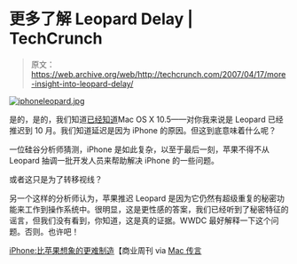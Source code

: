 # 更多了解 Leopard Delay | TechCrunch

> 原文：<https://web.archive.org/web/http://techcrunch.com/2007/04/17/more-insight-into-leopard-delay/>

[![iphoneleopard.jpg](img/e103514a6f0427f854a91930b69e14ca.png)](https://web.archive.org/web/20150425170808/http://old.crunchgear.com/wp-content/uploads/iphoneleopard.jpg "iphoneleopard.jpg")

是的，是的，我们知道[已经知道](https://web.archive.org/web/20150425170808/http://crunchgear.com/2007/04/14/leopard-gets-its-spots-in-october/)Mac OS X 10.5——对你我来说是 Leopard 已经推迟到 10 月。我们知道延迟是因为 iPhone 的原因。但这到底意味着什么呢？

一位硅谷分析师猜测，iPhone 是如此复杂，以至于最后一刻，苹果不得不从 Leopard 抽调一批开发人员来帮助解决 iPhone 的一些问题。

或者这只是为了转移视线？

另一个这样的分析师认为，苹果推迟 Leopard 是因为它仍然有超级重复的秘密功能来工作到操作系统中。很明显，这是更性感的答案，我们已经听到了秘密特征的谣言，但我们没有看到，你知道，这是真的证据。WWDC 最好解释一下这个问题。否则。也许吧！

[iPhone:比苹果想象的更难制造](https://web.archive.org/web/20150425170808/http://www.businessweek.com/technology/content/apr2007/tc20070413_247721.htm)【商业周刊 via [Mac 传言](https://web.archive.org/web/20150425170808/http://www.macrumors.com/2007/04/17/iphone-seeing-some-delays/)